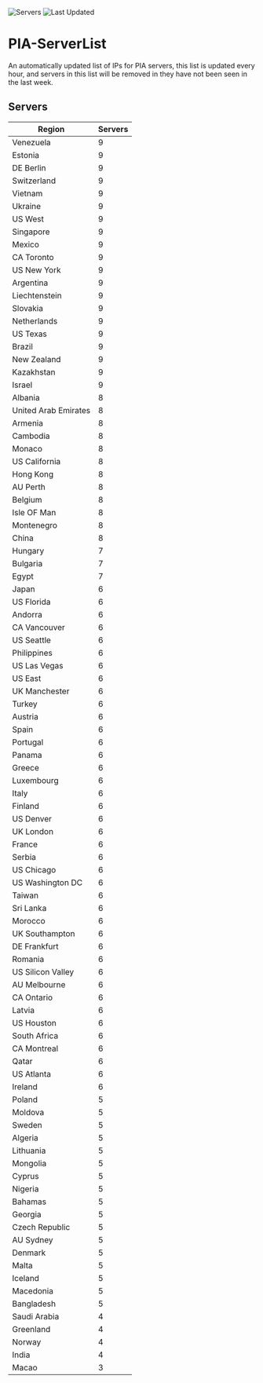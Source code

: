 ![Servers](https://img.shields.io/badge/Servers-641-darkgreen)
![Last Updated](https://img.shields.io/badge/Last_Updated-April_27_2024-brightgreen)

# PIA-ServerList
An automatically updated list of IPs for PIA servers, this list is updated every hour, and servers in this list will be removed in they have not been seen in the last week.

## Servers
| Region               | Servers |
|----------------------|---------|
| Venezuela | 9 |
| Estonia | 9 |
| DE Berlin | 9 |
| Switzerland | 9 |
| Vietnam | 9 |
| Ukraine | 9 |
| US West | 9 |
| Singapore | 9 |
| Mexico | 9 |
| CA Toronto | 9 |
| US New York | 9 |
| Argentina | 9 |
| Liechtenstein | 9 |
| Slovakia | 9 |
| Netherlands | 9 |
| US Texas | 9 |
| Brazil | 9 |
| New Zealand | 9 |
| Kazakhstan | 9 |
| Israel | 9 |
| Albania | 8 |
| United Arab Emirates | 8 |
| Armenia | 8 |
| Cambodia | 8 |
| Monaco | 8 |
| US California | 8 |
| Hong Kong | 8 |
| AU Perth | 8 |
| Belgium | 8 |
| Isle OF Man | 8 |
| Montenegro | 8 |
| China | 8 |
| Hungary | 7 |
| Bulgaria | 7 |
| Egypt | 7 |
| Japan | 6 |
| US Florida | 6 |
| Andorra | 6 |
| CA Vancouver | 6 |
| US Seattle | 6 |
| Philippines | 6 |
| US Las Vegas | 6 |
| US East | 6 |
| UK Manchester | 6 |
| Turkey | 6 |
| Austria | 6 |
| Spain | 6 |
| Portugal | 6 |
| Panama | 6 |
| Greece | 6 |
| Luxembourg | 6 |
| Italy | 6 |
| Finland | 6 |
| US Denver | 6 |
| UK London | 6 |
| France | 6 |
| Serbia | 6 |
| US Chicago | 6 |
| US Washington DC | 6 |
| Taiwan | 6 |
| Sri Lanka | 6 |
| Morocco | 6 |
| UK Southampton | 6 |
| DE Frankfurt | 6 |
| Romania | 6 |
| US Silicon Valley | 6 |
| AU Melbourne | 6 |
| CA Ontario | 6 |
| Latvia | 6 |
| US Houston | 6 |
| South Africa | 6 |
| CA Montreal | 6 |
| Qatar | 6 |
| US Atlanta | 6 |
| Ireland | 6 |
| Poland | 5 |
| Moldova | 5 |
| Sweden | 5 |
| Algeria | 5 |
| Lithuania | 5 |
| Mongolia | 5 |
| Cyprus | 5 |
| Nigeria | 5 |
| Bahamas | 5 |
| Georgia | 5 |
| Czech Republic | 5 |
| AU Sydney | 5 |
| Denmark | 5 |
| Malta | 5 |
| Iceland | 5 |
| Macedonia | 5 |
| Bangladesh | 5 |
| Saudi Arabia | 4 |
| Greenland | 4 |
| Norway | 4 |
| India | 4 |
| Macao | 3 |